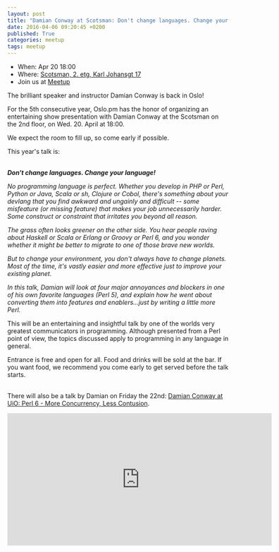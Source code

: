 ```yaml
---
layout: post
title: "Damian Conway at Scotsman: Don't change languages. Change your language!"
date: 2016-04-06 09:20:45 +0200
published: True
categories: meetup
tags: meetup
---
```


* When: Apr 20 18:00
* Where: [Scotsman, 2. etg, Karl Johansgt 17](https://maps.google.com/maps?f=q&hl=en&q=Karl+Johansgt+17%2C+Oslo%2C+no)
* Join us at [Meetup](https://www.meetup.com/Oslo-pm/events/230165754/)

The brilliant speaker and instructor Damian Conway is back in Oslo!

For the 5th consecutive year, Oslo.pm has the honor of organizing an entertaining show presentation with Damian Conway at the Scotsman on the 2nd floor, on Wed. 20. April at 18:00.

We expect the room to fill up, so come early if possible.

This year&#39;s talk is:

<br><b><i>Don&#39;t change languages. Change your language!</i></b>

<i>No programming language is perfect. Whether you develop in PHP or Perl, Python or Java, Scala or sh, Clojure or Cobol, there&#39;s something about your devlang that you find awkward and ungainly and difficult -- some misfeature (or missing feature) that makes your job unnecessarily harder. Some construct or constraint that irritates you beyond all reason.</i>

<i>The grass often looks greener on the other side. You hear people raving about Haskell or Scala or Erlang or Groovy or Perl 6, and you wonder whether it might be better to migrate to one of those brave new worlds.</i>

<i>But to change your environment, you don&#39;t always have to change planets. Most of the time, it&#39;s vastly easier and more effective just to improve your existing planet.</i>

<i>In this talk, Damian will look at four major annoyances and blockers in one of his own favorite languages (Perl 5), and explain how he went about converting them into features and enablers...just by writing a little more Perl.</i>

This will be an entertaining and insightful talk by one of the worlds very greatest communicators in programming. Although presented from a Perl point of view, the topics discussed apply to programming in any language in general.

Entrance is free and open for all. Food and drinks will be sold at the bar. If you want food, we recommend you come early to get served before the talk starts.

<br>There will also be a talk by Damian on Friday the 22nd: <a href="http://www.meetup.com/Oslo-pm/events/230167281/">Damian Conway at UiO: Perl 6 - More Concurrency, Less Contusion</a>.

<iframe class="google-maps" src="https://www.google.com/maps/embed/v1/place?q=q=Karl+Johansgt+17%2C+Oslo%2C+no&key=AIzaSyASIjsQVcDWLnkdszZ-yw13Qcs-iFk8Q4Y" width="600" height="300" frameborder="0" allowfullscreen></iframe>
